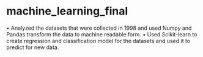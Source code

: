# machine_learning_final

•	Analyzed the datasets that were collected in 1998 and used Numpy and Pandas transform the data to machine readable form.
•	Used Scikit-learn to create regression and classification model for the datasets and used it to predict for new data.
